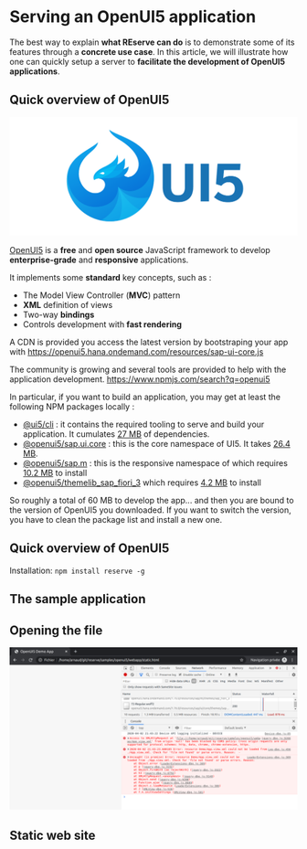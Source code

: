 # Serving an OpenUI5 application

The best way to explain **what REserve can do** is to demonstrate some of its features through a **concrete use case**.
In this article, we will illustrate how one can quickly setup a server to **facilitate the development of OpenUI5 applications**.

## Quick overview of OpenUI5

![UI5](https://raw.githubusercontent.com/SAP/ui5-tooling/master/docs/images/UI5_logo_wide.png)

[OpenUI5](https://openui5.org/) is a **free** and **open source** JavaScript framework to develop **enterprise-grade** and **responsive** applications.

It implements some **standard** key concepts, such as :
* The Model View Controller (**MVC**) pattern
* **XML** definition of views
* Two-way **bindings**
* Controls development with **fast rendering**

A CDN is provided
you access the latest version by bootstraping your app with
https://openui5.hana.ondemand.com/resources/sap-ui-core.js

The community is growing and several tools are provided to help with the application development.
https://www.npmjs.com/search?q=openui5

In particular, if you want to build an application, you may get at least the following NPM packages locally :

* [@ui5/cli](https://www.npmjs.com/package/@ui5/cli) : it contains the required tooling to serve and build your application. It cumulates [27 MB](https://packagephobia.now.sh/result?p=@ui5/cli) of dependencies.
* [@openui5/sap.ui.core](https://www.npmjs.com/package/@openui5/sap.ui.core) : this is the core namespace of UI5. It takes [26.4 MB](https://packagephobia.now.sh/result?p=@openui5/sap.ui.core).
* [@openui5/sap.m](https://www.npmjs.com/package/@openui5/sap.m) : this is the responsive namespace of  which requires [10.2 MB](https://packagephobia.now.sh/result?p=@openui5/sap.m) to install
* [@openui5/themelib_sap_fiori_3](https://www.npmjs.com/package/@openui5/themelib_sap_fiori_3) which requires [4.2 MB](https://packagephobia.now.sh/result?p=@openui5/themelib_sap_fiori_3) to install

So roughly a total of 60 MB to develop the app... and then you are bound to the version of OpenUI5 you downloaded. If you want to switch the version, you have to clean the package list and install a new one.

## Quick overview of OpenUI5




Installation:
`npm install reserve -g`

## The sample application

## Opening the file

![File access](openui5/file%20access.png)

## Static web site
